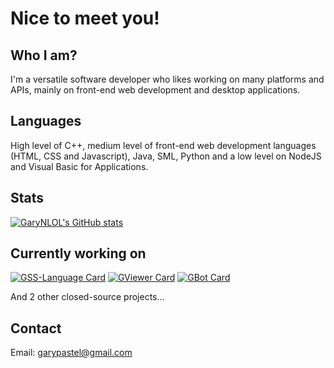 # Nice to meet you!
## Who I am?
I'm a versatile software developer who likes working on many platforms and APIs, mainly on front-end web development and desktop applications.

## Languages
High level of C++, medium level of front-end web development languages (HTML, CSS and Javascript), Java, SML, Python and a low level on NodeJS and Visual Basic for Applications.

## Stats
[![GaryNLOL's GitHub stats](https://github-readme-stats.vercel.app/api?username=GaryNLOL&show_icons=true)](https://github.com/GaryNLOL)

## Currently working on
[![GSS-Language Card](https://github-readme-stats.vercel.app/api/pin/?username=GaryNLOL&repo=GSS-Language)](https://github.com/GaryNLOL/GSS-Language)
[![GViewer Card](https://github-readme-stats.vercel.app/api/pin/?username=GaryNLOL&repo=GViewer)](https://github.com/GaryNLOL/GViewer)
[![GBot Card](https://github-readme-stats.vercel.app/api/pin/?username=GaryNLOL&repo=GBot)](https://github.com/GaryNLOL/GBot)

And 2 other closed-source projects...

## Contact
Email: garypastel@gmail.com
